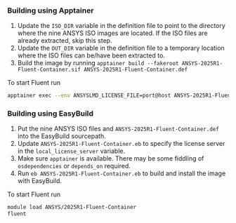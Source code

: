### Building using Apptainer

1. Update the `ISO_DIR` variable in the definition file to point to the directory where the nine ANSYS ISO images are located. If the ISO files are already extracted, skip this step.
2. Update the `OUT_DIR` variable in the definition file to a temporary location where the ISO files can be/have been extracted to.
1. Build the image by running `apptainer build --fakeroot ANSYS-2025R1-Fluent-Container.sif ANSYS-2025R1-Fluent-Container.def`

To start Fluent run

```bash
apptainer exec --env ANSYSLMD_LICENSE_FILE=port@host ANSYS-2025R1-Fluent-Container.sif fluent
```

### Building using EasyBuild

1. Put the nine ANSYS ISO files and `ANSYS-2025R1-Fluent-Container.def` into the EasyBuild sourcepath.
2. Update `ANSYS-2025R1-Fluent-Container.eb` to specify the license server in the `local_license_server` variable.
3. Make sure `apptainer` is available. There may be some fiddling of `osdependencies` or `depends_on` required.
4. Run `eb ANSYS-2025R1-Fluent-Container.eb` to build and install the image with EasyBuild.

To start Fluent run

```bash
module load ANSYS/2025R1-Fluent-Container
fluent
```
